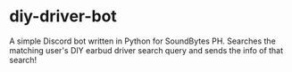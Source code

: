 # diy-driver-bot
 A simple Discord bot written in Python for SoundBytes PH. Searches the matching user's DIY earbud driver search query and sends the info of that search!
